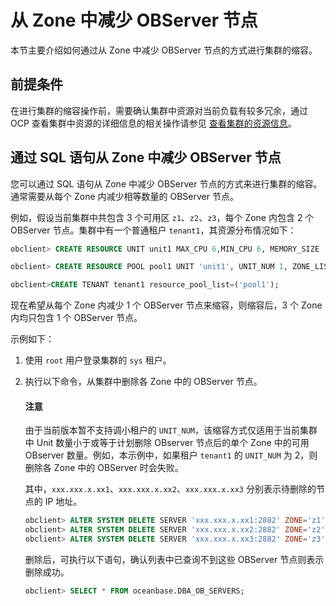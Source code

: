 # 从 Zone 中减少 OBServer 节点

本节主要介绍如何通过从 Zone 中减少 OBServer 节点的方式进行集群的缩容。

## 前提条件

在进行集群的缩容操作前，需要确认集群中资源对当前负载有较多冗余，通过 OCP 查看集群中资源的详细信息的相关操作请参见 [查看集群的资源信息](../../../../2.basic-database-management/1.manage-clusters/10.view-the-resource-information-of-a-cluster.md)。

## 通过 SQL 语句从 Zone 中减少 OBServer 节点

您可以通过 SQL 语句从 Zone 中减少 OBServer 节点的方式来进行集群的缩容。通常需要从每个 Zone 内减少相等数量的 OBServer 节点。

例如，假设当前集群中共包含 3 个可用区 `z1`、`z2`、`z3`，每个 Zone 内包含 2 个 OBServer 节点。集群中有一个普通租户 `tenant1`，其资源分布情况如下：

```sql
obclient> CREATE RESOURCE UNIT unit1 MAX_CPU 6,MIN_CPU 6, MEMORY_SIZE '36G', MAX_IOPS 1024, MIN_IOPS 1024, IOPS_WEIGHT=0, LOG_DISK_SIZE = '2G';

obclient> CREATE RESOURCE POOL pool1 UNIT 'unit1', UNIT_NUM 1, ZONE_LIST ('z1','z2','z3');

obclient>CREATE TENANT tenant1 resource_pool_list=('pool1');
```

现在希望从每个 Zone 内减少 1 个 OBServer 节点来缩容，则缩容后，3 个 Zone 内均只包含 1 个 OBServer 节点。

示例如下：

1. 使用 `root` 用户登录集群的 `sys` 租户。

2. 执行以下命令，从集群中删除各 Zone 中的 OBServer 节点。

   <main id="notice" type='notice'>
   <h4>注意</h4>
   <p>由于当前版本暂不支持调小租户的 <code>UNIT_NUM</code>，该缩容方式仅适用于当前集群中 Unit 数量小于或等于计划删除 OBserver 节点后的单个 Zone 中的可用 OBserver 数量。例如，本示例中，如果租户 <code>tenant1</code> 的 <code>UNIT_NUM</code> 为 2，则删除各 Zone 中的 OBServer 时会失败。</p>
   </main>

   其中，`xxx.xxx.x.xx1`、`xxx.xxx.x.xx2`、`xxx.xxx.x.xx3` 分别表示待删除的节点的 IP 地址。

   ```sql
   obclient> ALTER SYSTEM DELETE SERVER 'xxx.xxx.x.xx1:2882' ZONE='z1';
   obclient> ALTER SYSTEM DELETE SERVER 'xxx.xxx.x.xx2:2882' ZONE='z2';
   obclient> ALTER SYSTEM DELETE SERVER 'xxx.xxx.x.xx3:2882' ZONE='z3';
   ```

   删除后，可执行以下语句，确认列表中已查询不到这些 OBServer 节点则表示删除成功。

   ```sql
   obclient> SELECT * FROM oceanbase.DBA_OB_SERVERS;
   ```
